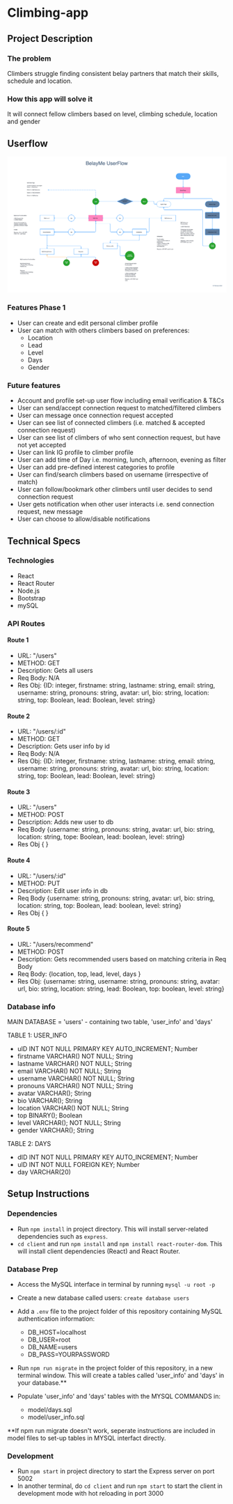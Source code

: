 # Climbing-app

## Project Description

### **The problem**

Climbers struggle finding consistent belay partners that match their skills, schedule and location.

### **How this app will solve it**

It will connect fellow climbers based on level, climbing schedule, location and gender

## Userflow

![This is an image](/BelayMe%20UserFlow.png)

### Features Phase 1

- User can create and edit personal climber profile
- User can match with others climbers based on preferences:
  - Location
  - Lead
  - Level
  - Days
  - Gender

### **Future features**

- Account and profile set-up user flow including email verification & T&Cs
- User can send/accept connection request to matched/filtered climbers
- User can message once connection request accepted
- User can see list of connected climbers (i.e. matched & accepted connection request)
- User can see list of climbers of who sent connection request, but have not yet accepted
- User can link IG profile to climber profile
- User can add time of Day  i.e. morning, lunch, afternoon, evening as filter
- User can add pre-defined interest categories to profile
- User can find/search climbers based on username (irrespective of match)
- User can follow/bookmark other climbers until user decides to send connection request
- User gets notification when other user interacts i.e. send connection request, new message
- User can choose to allow/disable notifications

## **Technical Specs**

### **Technologies**

- React
- React Router
- Node.js
- Bootstrap
- mySQL

### API Routes

#### Route 1

- URL: "/users"
- METHOD: GET
- Description: Gets all users
- Req Body: N/A
- Res Obj: {ID: integer, firstname: string, lastname: string, email: string,
username: string, pronouns: string, avatar: url, bio: string, location: string, top: Boolean, lead: Boolean, level: string}

#### Route 2

- URL: "/users/:id"
- METHOD: GET
- Description: Gets user info by id
- Req Body: N/A
- Res Obj: {ID: integer, firstname: string, lastname: string, email: string,
username: string, pronouns: string, avatar: url, bio: string,  location: string, top: Boolean, lead: Boolean, level: string}

#### Route 3

- URL: "/users"
- METHOD: POST
- Description: Adds new user to db
- Req Body {username: string, pronouns: string, avatar: url, bio: string,  location: string, tope: Boolean, lead: boolean, level: string}
- Res Obj {
}

#### Route 4

- URL: "/users/:id"
- METHOD: PUT
- Description: Edit user info in db
- Req Body {username: string, pronouns: string, avatar: url, bio: string,  location: string, top: Boolean, lead: boolean, level: string}
- Res Obj {
}

#### Route 5

- URL: "/users/recommend"
- METHOD: POST
- Description: Gets recommended users based on matching criteria in Req Body
- Req Body: {location, top, lead, level, days }
- Res Obj: {username: string, username: string, pronouns: string, avatar: url, bio: string, location: string, lead: Boolean, top: boolean, level: string}

### Database info

MAIN DATABASE = 'users' - containing two table, 'user_info' and 'days'

TABLE 1: USER_INFO

- uID INT NOT NULL PRIMARY KEY AUTO_INCREMENT; Number
- firstname VARCHAR() NOT NULL; String
- lastname VARCHAR() NOT NULL; String
- email VARCHAR() NOT NULL; String
- username VARCHAR() NOT NULL; String
- pronouns VARCHAR() NOT NULL; String
- avatar VARCHAR(); String
- bio VARCHAR(); String
- location VARCHAR() NOT NULL; String
- top BINARY(); Boolean
- level VARCHAR(); NOT NULL; String
- gender VARCHAR(); String

TABLE 2: DAYS

- dID INT NOT NULL PRIMARY KEY AUTO_INCREMENT; Number
- uID INT NOT NULL FOREIGN KEY; Number
- day VARCHAR(20)

## **Setup Instructions**

### Dependencies

- Run `npm install` in project directory. This will install server-related dependencies such as `express`.
- `cd client` and run `npm install` and `npm install react-router-dom`. This will install client dependencies (React) and React Router.

### Database Prep

- Access the MySQL interface in terminal by running `mysql -u root -p`
- Create a new database called users: `create database users`
- Add a `.env` file to the project folder of this repository containing MySQL authentication information:
  - DB_HOST=localhost
  - DB_USER=root
  - DB_NAME=users
  - DB_PASS=YOURPASSWORD

- Run `npm run migrate` in the project folder of this repository, in a new terminal window. This will create a tables called 'user_info' and 'days' in your database.**

- Populate 'user_info' and 'days' tables with the MYSQL COMMANDS in:
  - model/days.sql
  - model/user_info.sql

**If npm run migrate doesn't work, seperate instructions are included in model files to set-up tables in MYSQL interfact directly.

### Development

- Run `npm start` in project directory to start the Express server on port 5002
- In another terminal, do `cd client` and run `npm start` to start the client in development mode with hot reloading in port 3000
